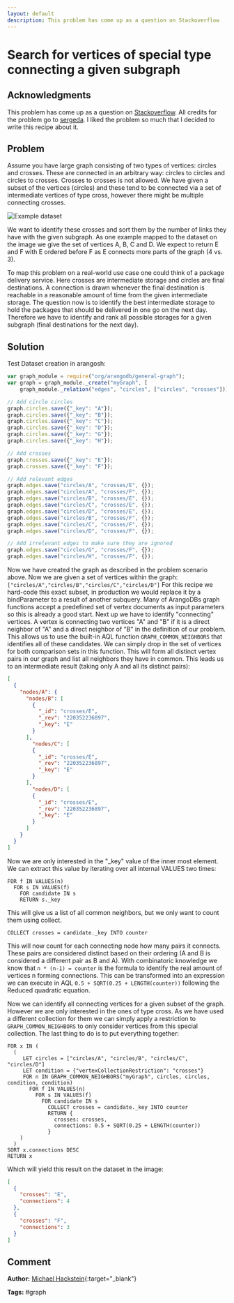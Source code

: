 ```yaml
---
layout: default
description: This problem has come up as a question on Stackoverflow
---
```

# Search for vertices of special type connecting a given subgraph

## Acknowledgments

This problem has come up as a question on [Stackoverflow][1].
All credits for the problem go to [sergeda][2].
I liked the problem so much that I decided to write this recipe about it.

## Problem

Assume you have large graph consisting of two types of vertices: circles and crosses.
These are connected in an arbitrary way: circles to circles and circles to crosses.
Crosses to crosses is not allowed.
We have given a subset of the vertices (circles) and these tend to be connected via a set of intermediate vertices of type cross, however there might be multiple connecting crosses.

![Example dataset][3]

We want to identify these crosses and sort them by the number of links they have with the given subgraph.
As one example mapped to the dataset on the image we give the set of vertices A, B, C and D.
We expect to return E and F with E ordered before F as E connects more parts of the graph (4 vs. 3).

To map this problem on a real-world use case one could think of a package delivery service.
Here crosses are intermediate storage and circles are final destinations.
A connection is drawn whenever the final destination is reachable in a reasonable amount of time from the given intermediate storage.
The question now is to identify the best intermediate storage to hold the packages that should be delivered in one go on the next day.
Therefore we have to identify and rank all possible storages for a given subgraph (final destinations for the next day).

## Solution

Test Dataset creation in arangosh:

```js
var graph_module = require("org/arangodb/general-graph");
var graph = graph_module._create("myGraph", [
    graph_module._relation("edges", "circles", ["circles", "crosses"])]);

// Add circle circles
graph.circles.save({"_key": "A"});
graph.circles.save({"_key": "B"});
graph.circles.save({"_key": "C"});
graph.circles.save({"_key": "D"});
graph.circles.save({"_key": "G"});
graph.circles.save({"_key": "H"});

// Add crosses
graph.crosses.save({"_key": "E"});
graph.crosses.save({"_key": "F"});

// Add relevant edges
graph.edges.save("circles/A", "crosses/E", {});
graph.edges.save("circles/A", "crosses/F", {});
graph.edges.save("circles/B", "crosses/E", {});
graph.edges.save("circles/C", "crosses/E", {});
graph.edges.save("circles/D", "crosses/E", {});
graph.edges.save("circles/B", "crosses/F", {});
graph.edges.save("circles/C", "crosses/F", {});
graph.edges.save("circles/D", "crosses/F", {});

// Add irrelevant edges to make sure they are ignored
graph.edges.save("circles/G", "crosses/F", {});
graph.edges.save("circles/H", "crosses/F", {});
```

Now we have created the graph as described in the problem scenario above.
Now we are given a set of vertices within the graph: `["circles/A","circles/B","circles/C","circles/D"]`
For this recipe we hard-code this exact subset, in production we would replace it by a bindParameter to a result of another subquery.
Many of ArangoDBs graph functions accept a predefined set of vertex documents as input parameters so this is already a good start.
Next up we have to identify "connecting" vertices.
A vertex is connecting two vertices "A" and "B" if it is a direct neighbor of "A" and a direct neighbor of "B" in the definition of our problem.
This allows us to use the built-in AQL function `GRAPH_COMMON_NEIGHBORS` that identifies all of these candidates.
We can simply drop in the set of vertices for both comparison sets in this function.
This will form all distinct vertex pairs in our graph and list all neighbors they have in common.
This leads us to an intermediate result (taking only A and all its distinct pairs):

```json
[
  {
    "nodes/A": {
      "nodes/B": [
        {
          "_id": "crosses/E",
          "_rev": "220352236897",
          "_key": "E"
        }
      ],
        "nodes/C": [
        {
          "_id": "crosses/E",
          "_rev": "220352236897",
          "_key": "E"
        }
      ],
        "nodes/D": [
        {
          "_id": "crosses/E",
          "_rev": "220352236897",
          "_key": "E"
        }
      ]
    }
  }
]
```

Now we are only interested in the "_key" value of the inner most element.
We can extract this value by iterating over all internal VALUES two times:

    FOR f IN VALUES(n)
      FOR s IN VALUES(f)
        FOR candidate IN s 
        RETURN s._key

This will give us a list of all common neighbors, but we only want to count them using collect.

    COLLECT crosses = candidate._key INTO counter

This will now count for each connecting node how many pairs it connects.
These pairs are considered distinct based on their ordering (A and B is considered a different pair as B and A).
With combinatoric knowledge we know that `n * (n-1) = counter` is the formula to identify the real amount of vertices n forming connections.
This can be transformed into an expression we can execute in AQL `0.5 + SQRT(0.25 + LENGTH(counter))` following the Reduced quadratic equation.

Now we can identify all connecting vertices for a given subset of the graph.
However we are only interested in the ones of type cross.
As we have used a different collection for them we can simply apply a restriction to `GRAPH_COMMON_NEIGHBORS` to only consider vertices from this special collection.
The last thing to do is to put everything together:

    FOR x IN (
      (
         LET circles = ["circles/A", "circles/B", "circles/C", "circles/D"]
         LET condition = {"vertexCollectionRestriction": "crosses"}
         FOR n IN GRAPH_COMMON_NEIGHBORS("myGraph", circles, circles, condition, condition)
           FOR f IN VALUES(n)
             FOR s IN VALUES(f)
               FOR candidate IN s 
                 COLLECT crosses = candidate._key INTO counter
                 RETURN {
                   crosses: crosses,
                   connections: 0.5 + SQRT(0.25 + LENGTH(counter))
                 }
        )
      )
    SORT x.connections DESC
    RETURN x

Which will yield this result on the dataset in the image:

```json
[
  {
    "crosses": "E",
    "connections": 4
  },
  {
    "crosses": "F",
    "connections": 3
  }
]
```

## Comment

**Author:** [Michael Hackstein](https://github.com/mchacki){:target="_blank"}

**Tags:** #graph

[1]: http://stackoverflow.com/questions/27520753/find-the-cross-node-for-number-of-nodes-in-arangodb/27530898?noredirect=1#comment43506796_27530898
[2]: http://stackoverflow.com/users/2592822/sergeda
[3]: ./assets/FindingConnectedVerticesForSubgraphs/example_graph.png
